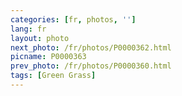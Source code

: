 ```yaml
---
categories: [fr, photos, '']
lang: fr
layout: photo
next_photo: /fr/photos/P0000362.html
picname: P0000363
prev_photo: /fr/photos/P0000360.html
tags: [Green Grass]
---
```

